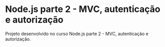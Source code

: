 # Node.js parte 2 - MVC, autenticação e autorização
Projeto desenvolvido no curso Node.js parte 2 - MVC, autenticação e autorização.
